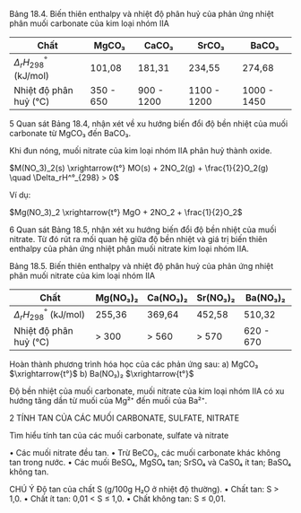 Bảng 18.4. Biến thiên enthalpy và nhiệt độ phân huỷ của phản ứng nhiệt phân muối carbonate của kim loại nhóm IIA

Chất | MgCO₃ | CaCO₃ | SrCO₃ | BaCO₃
--- | --- | --- | --- | ---
$\Delta_rH^°_{298}$ (kJ/mol) | 101,08 | 181,31 | 234,55 | 274,68
Nhiệt độ phân huỷ (°C) | 350 - 650 | 900 - 1200 | 1100 - 1200 | 1000 - 1450

5 Quan sát Bảng 18.4, nhận xét về xu hướng biến đổi độ bền nhiệt của muối carbonate từ MgCO₃ đến BaCO₃.

Khi đun nóng, muối nitrate của kim loại nhóm IIA phân huỷ thành oxide.

$M(NO_3)_2(s) \xrightarrow{t°} MO(s) + 2NO_2(g) + \frac{1}{2}O_2(g) \quad \Delta_rH^°_{298} > 0$

Ví dụ:

$Mg(NO_3)_2 \xrightarrow{t°} MgO + 2NO_2 + \frac{1}{2}O_2$

6 Quan sát Bảng 18.5, nhận xét xu hướng biến đổi độ bền nhiệt của muối nitrate. Từ đó rút ra mối quan hệ giữa độ bền nhiệt và giá trị biến thiên enthalpy của phản ứng nhiệt phân muối nitrate kim loại nhóm IIA.

Bảng 18.5. Biến thiên enthalpy và nhiệt độ phân huỷ của phản ứng nhiệt phân muối nitrate của kim loại nhóm IIA

Chất | Mg(NO₃)₂ | Ca(NO₃)₂ | Sr(NO₃)₂ | Ba(NO₃)₂
--- | --- | --- | --- | ---
$\Delta_rH^°_{298}$ (kJ/mol) | 255,36 | 369,64 | 452,58 | 510,32
Nhiệt độ phân huỷ (°C) | > 300 | > 560 | > 570 | 620 - 670

Hoàn thành phương trình hóa học của các phản ứng sau:
a) MgCO₃ $\xrightarrow{t°}$
b) Ba(NO₃)₂ $\xrightarrow{t°}$

Độ bền nhiệt của muối carbonate, muối nitrate của kim loại nhóm IIA có xu hướng tăng dần từ muối của Mg²⁺ đến muối của Ba²⁺.

2 TÍNH TAN CỦA CÁC MUỐI CARBONATE, SULFATE, NITRATE

Tìm hiểu tính tan của các muối carbonate, sulfate và nitrate

• Các muối nitrate đều tan.
• Trừ BeCO₃, các muối carbonate khác không tan trong nước.
• Các muối BeSO₄, MgSO₄ tan; SrSO₄ và CaSO₄ ít tan; BaSO₄ không tan.

CHÚ Ý
Độ tan của chất S (g/100g H₂O ở nhiệt độ thường).
• Chất tan: S > 1,0.
• Chất ít tan: 0,01 < S ≤ 1,0.
• Chất không tan: S ≤ 0,01.